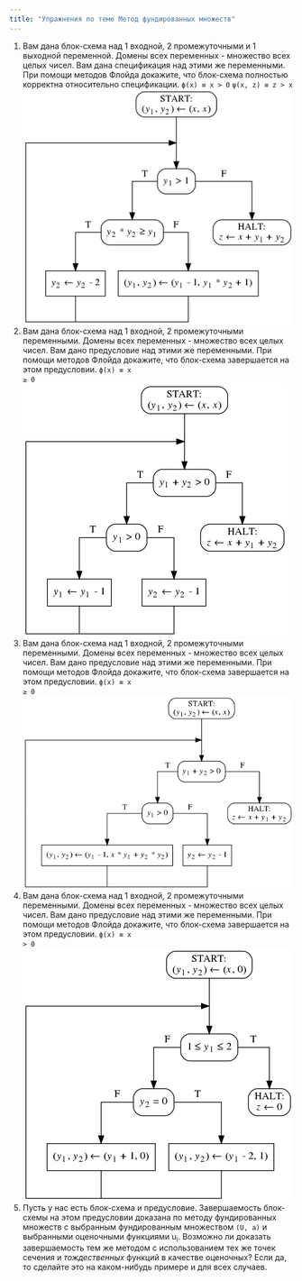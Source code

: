 ```yaml
---
title: "Упражнения по теме Метод фундированных множеств"
---
```


1. Вам дана блок-схема над 1 входной, 2 промежуточными
   и 1 выходной переменной. Домены всех переменных - множество
   всех целых чисел. Вам дана спецификация над этими же
   переменными. При помощи методов Флойда докажите, что
   блок-схема полностью корректна относительно спецификации.
<code>&straightphi;(x) &equiv; x > 0</code>
<code>&psi;(x, z) &equiv; z > x</code>
![(блок-схема к задаче 1)](x3_fig1.png)
1. Вам дана блок-схема над 1 входной, 2 промежуточными
   переменными. Домены всех переменных - множество всех целых
   чисел. Вам дано предусловие над этими же переменными.
   При помощи методов Флойда докажите, что блок-схема
   завершается на этом предусловии.
<code>&straightphi;(x) &equiv; x &ge; 0</code>
![(блок-схема к задаче 2)](x3_fig2.png)
1. Вам дана блок-схема над 1 входной, 2 промежуточными
   переменными. Домены всех переменных - множество всех
   целых чисел. Вам дано предусловие над этими же переменными.
   При помощи методов Флойда докажите, что блок-схема
   завершается на этом предусловии.
<code>&straightphi;(x) &equiv; x &ge; 0</code>
![(блок-схема к задаче 3)](x3_fig3.png)
1. Вам дана блок-схема над 1 входной, 2 промежуточными
   переменными. Домены всех переменных - множество всех
   целых чисел. Вам дано предусловие над этими же переменными.
   При помощи методов Флойда докажите, что блок-схема
   завершается на этом предусловии.
<code>&straightphi;(x) &equiv; x &gt; 0</code>
![(блок-схема к задаче 4)](x3_fig4.png)
1. Пусть у нас есть блок-схема и предусловие. Завершаемость
   блок-схемы на этом предусловии доказана по методу
   фундированных множеств с выбранным фундированным
   множеством `(U, a)` и выбранными оценочными функциями
   u<sub>i</sub>. Возможно ли доказать завершаемость
   тем же методом с использованием тех же точек сечения и
   _тождественных_ функций в качестве оценочных? Если да,
   то сделайте это на каком-нибудь примере и для всех случаев.
